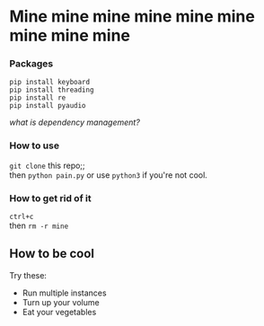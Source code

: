 # Mine mine mine mine mine mine mine mine mine

### Packages

`pip install keyboard`  
`pip install threading`  
`pip install re`  
`pip install pyaudio`  

_what is dependency management?_

### How to use

`git clone` this repo;;  
then `python pain.py` or use `python3` if you're not cool.

### How to get rid of it

`ctrl+c`  
then `rm -r mine`

## How to be cool

Try these:

- Run multiple instances
- Turn up your volume
- Eat your vegetables
